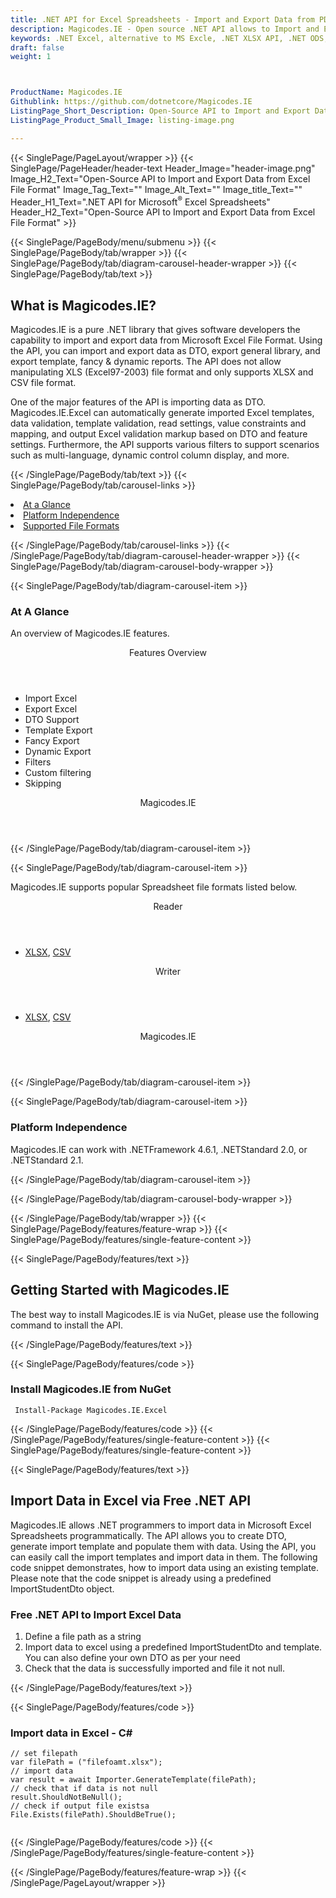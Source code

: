 ```yaml
---
title: .NET API for Excel Spreadsheets - Import and Export Data from PDF File Format
description: Magicodes.IE - Open source .NET API allows to Import and Export Data from PDF File Format
keywords: .NET Excel, alternative to MS Excle, .NET XLSX API, .NET ODS, .NET CSV, C# Excel API, .NET Excel Library, C# Spreadsheets API, create spreadsheet, add comments to cells, Read XLSX files, Add Image in Excel cell, read spreadsheet files, import PDF, export PDF
draft: false
weight: 1



ProductName: Magicodes.IE
Githublink: https://github.com/dotnetcore/Magicodes.IE
ListingPage_Short_Description: Open-Source API to Import and Export Data from Excel File Format.
ListingPage_Product_Small_Image: listing-image.png 

---
```


{{< SinglePage/PageLayout/wrapper >}}
{{< SinglePage/PageHeader/header-text
Header_Image="header-image.png"
Image_H2_Text="Open-Source API to Import and Export Data from Excel File Format"
Image_Tag_Text=""
Image_Alt_Text=""
Image_title_Text=""
Header_H1_Text=".NET API for Microsoft<sup>®</sup> Excel Spreadsheets"
Header_H2_Text="Open-Source API to Import and Export Data from Excel File Format" >}}

{{< SinglePage/PageBody/menu/submenu >}}
{{< SinglePage/PageBody/tab/wrapper >}}
{{< SinglePage/PageBody/tab/diagram-carousel-header-wrapper >}}
{{< SinglePage/PageBody/tab/text >}}



<h2 class="h2title">What is Magicodes.IE?</h2>
<p>Magicodes.IE is a pure .NET library that gives software developers the capability to import and export data from Microsoft Excel File Format. Using the API, you can import and export data as DTO, export general library, and export template, fancy & dynamic reports. The API does not allow manipulating XLS (Excel97-2003) file format and only supports XLSX and CSV file format.</p>
<p>One of the major features of the API is importing data as DTO. Magicodes.IE.Excel can automatically generate imported Excel templates, data validation, template validation, read settings, value constraints and mapping, and output Excel validation markup based on DTO and feature settings. Furthermore, the API supports various filters to support scenarios such as multi-language, dynamic control column display, and more.</p>

{{< /SinglePage/PageBody/tab/text >}}
{{< SinglePage/PageBody/tab/carousel-links >}}

<li data-target="#diagramcarousel" data-slide-to="0"><a href="#">At a Glance</a></li>
<li data-target="#diagramcarousel" data-slide-to="2"><a href="#">Platform Independence</a></li>
<li data-target="#diagramcarousel" data-slide-to="1"><a class="activetab" href="#">Supported File Formats</a></li>


{{< /SinglePage/PageBody/tab/carousel-links >}}
{{< /SinglePage/PageBody/tab/diagram-carousel-header-wrapper >}}
{{< SinglePage/PageBody/tab/diagram-carousel-body-wrapper >}}

{{< SinglePage/PageBody/tab/diagram-carousel-item >}}
<h3>At A Glance</h3>
<p>An overview of Magicodes.IE features.</p>
<div class="diagram1 d1-poi">
<div class="d1-row">
<div class="d1-col d1-left"><header>Features Overview</header>
<ul>
<li>Import Excel</li>
<li>Export Excel</li>
<li>DTO Support</li>
<li>Template Export</li>
<li>Fancy Export</li>
<li>Dynamic Export</li>
<li>Filters</li>
<li>Custom filtering</li>
<li>Skipping</li>
</ul>
</div>
<!--/left-->
<div class="d1-col d1-right"> </div>
</div>
<div class="d1-logo" style="border: none;"><header>Magicodes.IE</header><footer><small></small></footer></div>
<!--/logo--></div>
<!--/diagram1-->
{{< /SinglePage/PageBody/tab/diagram-carousel-item >}}

{{< SinglePage/PageBody/tab/diagram-carousel-item >}}
<p>Magicodes.IE supports popular Spreadsheet file formats listed below.</p>
<div class="diagram1 d2 d1-poi">
<div class="d1-row">
<div class="d1-col d1-left"><header><i class="fa fa-arrows-v"> </i> Reader</header>
<ul>
<li> <a href="https://docs.fileformat.com/spreadsheet/xlsx/">XLSX</a>, <a href="https://docs.fileformat.com/spreadsheet/csv/">CSV</a></li>
</ul>
</div>
<!--/left-->
<div class="d1-col d1-right"><header><i class="fa fa-long-arrow-down"> </i> Writer</header>
<ul>
<li> <a href="https://docs.fileformat.com/spreadsheet/xlsx/">XLSX</a>, <a href="https://docs.fileformat.com/spreadsheet/csv/">CSV</a></li>
</ul>
</div>
<!--/right--></div>
<!--/row-->
<div class="d1-logo" style="border: none;"><header>Magicodes.IE</header><footer><small></small></footer></div>
<!--/logo--></div>
<!--/diagram2-->
{{< /SinglePage/PageBody/tab/diagram-carousel-item >}}

{{< SinglePage/PageBody/tab/diagram-carousel-item >}}
<h3>Platform Independence</h3>
<p>Magicodes.IE can work with .NETFramework 4.6.1, .NETStandard 2.0, or .NETStandard 2.1.</p>
{{< /SinglePage/PageBody/tab/diagram-carousel-item >}}

{{< /SinglePage/PageBody/tab/diagram-carousel-body-wrapper >}}

{{< /SinglePage/PageBody/tab/wrapper >}}
{{< SinglePage/PageBody/features/feature-wrap >}}
{{< SinglePage/PageBody/features/single-feature-content >}}

{{< SinglePage/PageBody/features/text >}}
<h2 class="h2title">Getting Started with Magicodes.IE</h2>
<p>The best way to install Magicodes.IE is via NuGet, please use the following command to install the API.</p>
{{< /SinglePage/PageBody/features/text >}}

{{< SinglePage/PageBody/features/code >}}
<h3>Install Magicodes.IE from NuGet</h3>
<pre><code class="html"> Install-Package Magicodes.IE.Excel</code></pre>


{{< /SinglePage/PageBody/features/code >}}
{{< /SinglePage/PageBody/features/single-feature-content >}}
{{< SinglePage/PageBody/features/single-feature-content >}}

{{< SinglePage/PageBody/features/text >}}
<h2 class="h2title">Import Data in Excel via Free .NET API</h2>
<p>Magicodes.IE allows .NET programmers to import data in Microsoft Excel Spreadsheets programmatically. The API allows you to create DTO, generate import template and populate them with data. Using the API, you can easily call the import templates and import data in them. The following code snippet demonstrates, how to import data using an existing template. Please note that the code snippet is already using a predefined ImportStudentDto object.</p>
<h3>Free .NET API to Import Excel Data</h3>
<ol>
<li>Define a file path as a string</li>
<li>Import data to excel using a predefined ImportStudentDto and template. You can also define your own DTO as per your need</li>
<li>Check that the data is successfully imported and file it not null.</li>
</ol>
{{< /SinglePage/PageBody/features/text >}}

{{< SinglePage/PageBody/features/code >}}
<h3>Import data in Excel - C#</h3>
<pre><code class="c#">// set filepath
var filePath = ("filefoamt.xlsx");
// import data           
var result = await Importer.GenerateTemplate(filePath);
// check that if data is not null
result.ShouldNotBeNull();
// check if output file existsa
File.Exists(filePath).ShouldBeTrue();
      </code></pre>


{{< /SinglePage/PageBody/features/code >}}
{{< /SinglePage/PageBody/features/single-feature-content >}}

{{< /SinglePage/PageBody/features/feature-wrap >}}
{{< /SinglePage/PageLayout/wrapper >}}